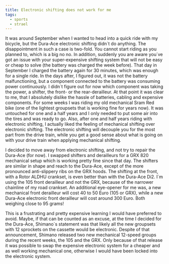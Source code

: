 ```yaml
---
title: Electronic shifting does not work for me
tags:
  - sports
  - strael
---
```

It was around September when I wanted to head into a quick ride with my bicycle, but the Dura-Ace electronic shifting didn´t do anything. The disappointment in such a case is two-fold. You cannot start riding as you planned to, which is a big no no. In addition, suddenly you are aware you´ve got an issue with your super-expensive shifting system that will not be easy or cheap to solve (the battery was charged the week before). That day in September I charged the battery again for 30 minutes, which was enough for a single ride. In the days after, I figured out, it was not the battery malfunctioning, but a component connected to the battery was consuming power continuously. I didn´t figure out for now which component was taking the power, a shifter, the front- or the rear-derailleur. At that point it was clear to me, that I absolutely dislike the hassle of batteries, cabling and expensive components. For some weeks I was riding my old mechanical Sram Red bike (one of the lightest groupsets that is working fine for years now). It was untouched for one and a half years and I only needed to put some air into the tires and was ready to go. Also, after one and half years riding with electronic shifting, I actually liked the feeling of mechanical shifting over electronic shifting. The electronic shifting will decouple you for the most part from the drive train, while you get a good sense about what is going on with your drive train when applying mechanical shifting.

I decided to move away from electronic shifting, and not try to repair the Dura-Ace (for now). I swapped shifters and derailleurs for a GRX 820 mechanical setup which is working pretty fine since that day. The shifters are similar in shape and reach to the Dura-Ace, except of the more pronounced anti-slippery ribs on the GRX hoods. The shifting at the front, with a Rotor ALDHU crankset, is even better than with the Dura-Ace Di2. I´m using the 105 front derailleur and not the GRX, because of the narrower chainline of my road crankset. An additional eye-opener for me was, a new mechanical front derailleur will cost 40 to 50 Euro (105 or GRX), while a new Dura-Ace electronic front derailleur will cost around 300 Euro. Both weighing close to 95 grams!

This is a frustrating and pretty expensive learning I would have preferred to avoid. Maybe, if that can be counted as an excuse, at the time I decided for the Dura-Ace, Shimano´s statement was that likely all the new groupsets with 12 sprockets on the cassette would be electronic. Despite of that announcement, Shimano released two new mechanical 12-speed groups during the recent weeks, the 105 and the GRX. Only because of that release it was possible to swap the expensive electronic system for a cheaper and as well working mechanical one, otherwise I would have been locked into the electronic system.



